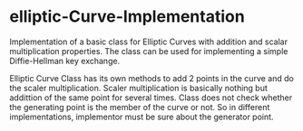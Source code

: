 # elliptic-Curve-Implementation
Implementation of a basic class for Elliptic Curves with addition and scalar multiplication properties. The class can be used for implementing a simple Diffie-Hellman key exchange.



Elliptic Curve Class has its own methods to add 2 points in the curve and do the scaler multiplication. Scaler multiplication is basically nothing but addittion of the same point for several times.
Class does not check whether the generating point is the member of the curve or not. So in different implementations, implementor must be sure about the generator point.

